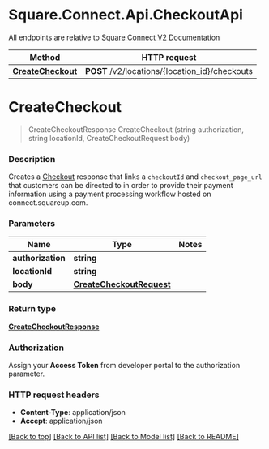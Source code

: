 # Square.Connect.Api.CheckoutApi

All endpoints are relative to [Square Connect V2 Documentation](https://docs.connect.squareup.com/api/connect/v2/#navsection-endpoints)

Method | HTTP request 
------------- | ------------- 
[**CreateCheckout**](CheckoutApi.md#createcheckout) | **POST** /v2/locations/{location_id}/checkouts


# **CreateCheckout**
> CreateCheckoutResponse CreateCheckout (string authorization, string locationId, CreateCheckoutRequest body)

### Description

Creates a [Checkout](#type-checkout) response that links a `checkoutId` and `checkout_page_url` that customers can be directed to in order to provide their payment information using a payment processing workflow hosted on connect.squareup.com.

### Parameters

Name | Type | Notes
------------- | ------------- | -------------
 **authorization** | **string**| 
 **locationId** | **string**| 
 **body** | [**CreateCheckoutRequest**](CreateCheckoutRequest.md)| 

### Return type

[**CreateCheckoutResponse**](CreateCheckoutResponse.md)

### Authorization

Assign your **Access Token** from developer portal to the authorization parameter.

### HTTP request headers

 - **Content-Type**: application/json
 - **Accept**: application/json

[[Back to top]](#) [[Back to API list]](../README.md#documentation-for-api-endpoints) [[Back to Model list]](../README.md#documentation-for-models) [[Back to README]](../README.md)

